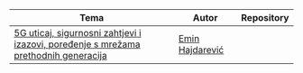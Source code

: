 <table>
    <thead>
        <tr>
            <th>Tema</th>
            <th>Autor</th>
            <th>Repository</th>
        </tr>
    </thead>
    <tbody>
        <tr>
            <td><a href="#">5G uticaj, sigurnosni zahtjevi i izazovi, poređenje s mrežama prethodnih generacija</a></td>
            <td><a href="https://github.com/eminleet">Emin Hajdarević</a></td>
            <td><a href="#"></a></td>
        </tr>
    </tbody>
<table>
